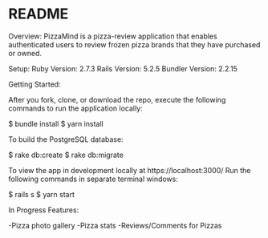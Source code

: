 # README

Overview: 
PizzaMind is a pizza-review application that enables authenticated users to review frozen pizza brands that they have purchased or owned. 

Setup:
Ruby Version: 2.7.3
Rails Version: 5.2.5
Bundler Version: 2.2.15

Getting Started:

After you fork, clone, or download the repo, execute the following commands to run the application locally:

$ bundle install
$ yarn install

To build the PostgreSQL database:

$ rake db:create
$ rake db:migrate

To view the app in development locally at https://localhost:3000/ Run the following commands in separate terminal windows:

$ rails s
$ yarn start

In Progress Features:

-Pizza photo gallery
-Pizza stats
-Reviews/Comments for Pizzas
